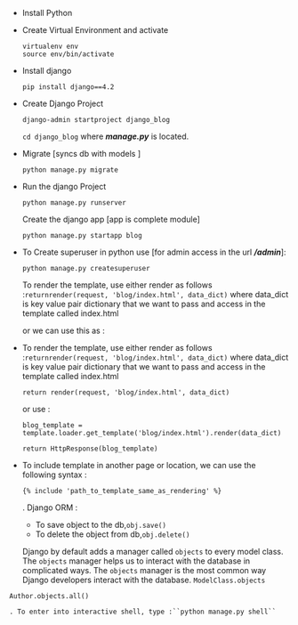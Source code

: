 - Install Python
- Create Virtual Environment and activate

  ```
  virtualenv env
  source env/bin/activate
  ```
- Install django

  ```
  pip install django==4.2
  ```
- Create Django Project

  ```
  django-admin startproject django_blog
  ```

  `cd django_blog` where **_manage.py_** is located.
- Migrate [syncs db with models ]

  ```
  python manage.py migrate
  ```
- Run the django Project

  ```
  python manage.py runserver
  ```

  Create the django app [app is complete module]

  `python manage.py startapp blog`
- To Create superuser in python use [for admin access in the url ***/admin***]:

  ```
  python manage.py createsuperuser
  ```

  To render the template, use either render as follows :`returnrender(request, 'blog/index.html', data_dict)`
  where data_dict is key value pair dictionary that we want to pass and access in the template called index.html

  or we can use this as :
- To render the template, use either render as follows :`returnrender(request, 'blog/index.html', data_dict)`
  where data_dict is key value pair dictionary that we want to pass and access in the template called index.html

  ```
  return render(request, 'blog/index.html', data_dict)
  ```

  or use :

  `blog_template = template.loader.get_template('blog/index.html').render(data_dict)`

  `return HttpResponse(blog_template)`
- To include template in another page or location, we can use the following syntax :

  ```
  {% include 'path_to_template_same_as_rendering' %}
  ```

  . Django ORM :

  - To save object to the db,``obj.save()``
  - To delete the object from db,``obj.delete()``

  Django by default adds a manager called `objects` to every model class. The `objects` manager helps us to interact     with the database in complicated ways. The `objects` manager is the most common way Django developers interact with the database. ``ModelClass.objects``

```
Author.objects.all()
```

    . To enter into interactive shell, type :``python manage.py shell``

